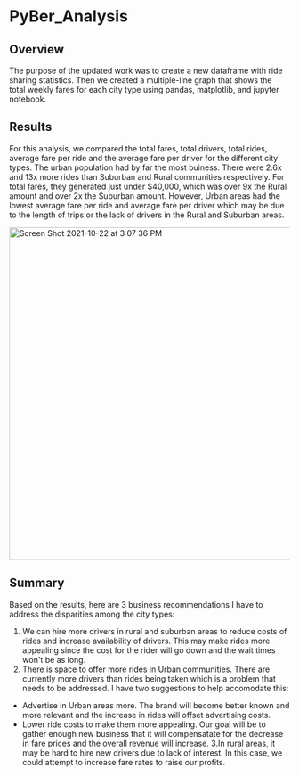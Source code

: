 # PyBer_Analysis

## Overview
The purpose of the updated work was to create a new dataframe with ride sharing statistics. Then we created a multiple-line graph that shows the total weekly fares for each city type using pandas, matplotlib, and jupyter notebook.

## Results
For this analysis, we compared the total fares, total drivers, total rides, average fare per ride and the average fare per driver for the different city types.
The urban population had by far the most buiness. There were 2.6x and 13x more rides than Suburban and Rural communities respectively. For total fares, they generated just under $40,000, which was over 9x the Rural amount and over 2x the Suburban amount. However, Urban areas had the lowest average fare per ride and average fare per driver which may be due to the length of trips or the lack of drivers in the Rural and Suburban areas.

<img width="597" alt="Screen Shot 2021-10-22 at 3 07 36 PM" src="https://user-images.githubusercontent.com/90946252/138516630-4cf3327a-df92-4adc-af95-09a88de5bb7e.png">

## Summary
Based on the results, here are 3 business recommendations I have to address the disparities among the city types:
1. We can hire more drivers in rural and suburban areas to reduce costs of rides and increase availability of drivers. This may make rides more appealing since the cost for the rider will go down and the wait times won't be as long.
2. There is space to offer more rides in Urban communities. There are currently more drivers than rides being taken which is a problem that needs to be addressed. I have two suggestions to help accomodate this:
  - Advertise in Urban areas more. The brand will become better known and more relevant and the increase in rides will offset advertising costs.
  - Lower ride costs to make them more appealing. Our goal will be to gather enough new business that it will compensatate for the decrease in fare prices and the overall revenue will increase.
3.In rural areas, it may be hard to hire new drivers due to lack of interest. In this case, we could attempt to increase fare rates to raise our profits.
